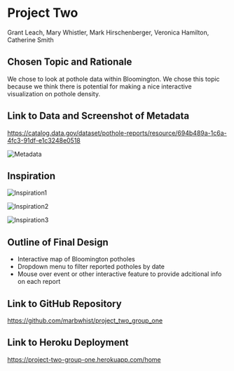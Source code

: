 # Project Two
Grant Leach, Mary Whistler, Mark Hirschenberger, Veronica Hamilton, Catherine Smith

## Chosen Topic and Rationale
We chose to look at pothole data within Bloomington. We chose this topic because we think there is potential for making a nice interactive visualization on pothole density.

## Link to Data and Screenshot of Metadata
https://catalog.data.gov/dataset/pothole-reports/resource/694b489a-1c6a-4fc3-91df-e1c3248e0518

![Metadata](pothole_metadata.png)

## Inspiration
![Inspiration1](inspiration1.png)

![Inspiration2](inspiration2.png)

![Inspiration3](inspiration3.png)

## Outline of Final Design
*  Interactive map of Bloomington potholes
*  Dropdown menu to filter reported potholes by date
*  Mouse over event or other interactive feature to provide adcitional info on each report

## Link to GitHub Repository
https://github.com/marbwhist/project_two_group_one

## Link to Heroku Deployment
https://project-two-group-one.herokuapp.com/home
